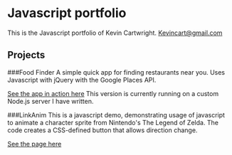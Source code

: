 # Javascript portfolio

This is the Javascript portfolio of Kevin Cartwright.
Kevincart@gmail.com

## Projects
###Food Finder
A simple quick app for finding restaurants near you.
Uses Javascript with jQuery with the Google Places API.

[See the app in action here](https://kevincartwright.herokuapp.com/)
This version is currently running on a custom Node.js server I have written.

###LinkAnim
This is a javascript demo, demonstrating usage of javascript to animate a character sprite from Nintendo's The Legend of Zelda. The code creates a CSS-defined button that allows direction change.

[See the page here](http://htmlpreview.github.io/?https://github.com/Kevincart/js_portfolio/blob/master/linkAnim/linkAnim.html)
